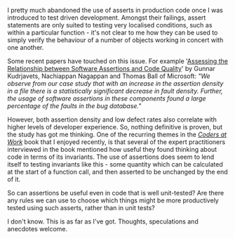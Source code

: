 <!--
.. title: Use of Asserts in Unit-Tested Code
.. slug: use-of-asserts-in-unit-tested-code
.. date: 2009-11-27 14:47:32-06:00
.. tags: Python,Testing,Software
.. category: Python
.. link: 
.. description: 
.. type: text
-->


I pretty much abandoned the use of asserts in production code once I was
introduced to test driven development. Amongst their failings, assert
statements are only suited to testing very localised conditions, such as
within a particular function - it's not clear to me how they can be used
to simply verify the behaviour of a number of objects working in concert
with one another.

Some recent papers have touched on this issue. For example '[Assessing
the Relationship between Software Assertions and Code
Quality](http://research.microsoft.com/apps/pubs/default.aspx?id=70290)'
by Gunnar Kudrjavets, Nachiappan Nagappan and Thomas Ball of Microsoft:
*"We observe from our case study that with an increase in the assertion
density in a file there is a statistically significant decrease in fault
density. Further, the usage of software assertions in these components
found a large percentage of the faults in the bug database."*

However, both assertion density and low defect rates also correlate with
higher levels of developer experience. So, nothing definitive is proven,
but the study has got me thinking. One of the recurring themes in the
*[Coders at
Work](http://www.amazon.co.uk/Coders-Work-Reflections-Craft-Programming/dp/1430219483)*
book that I enjoyed recently, is that several of the expert
practitioners interviewed in the book mentioned how useful they found
thinking about code in terms of its invariants. The use of assertions
does seem to lend itself to testing invariants like this - some quantity
which can be calculated at the start of a function call, and then
asserted to be unchanged by the end of it.

So can assertions be useful even in code that is well unit-tested? Are
there any rules we can use to choose which things might be more
productively tested using such asserts, rather than in unit tests?

I don't know. This is as far as I've got. Thoughts, speculations and
anecdotes welcome.